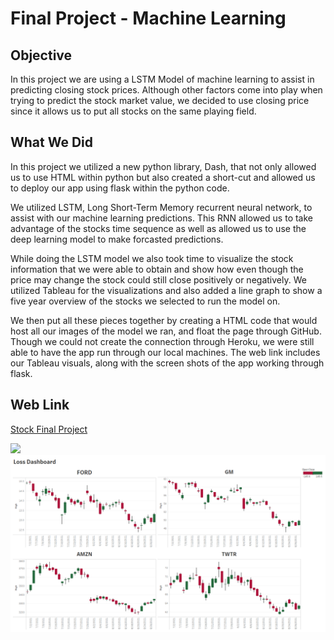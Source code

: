 # Final Project - Machine Learning

## Objective

In this project we are using a LSTM Model of machine learning to assist in predicting closing stock prices. Although other factors come into play when trying to predict the stock market value, we decided to use closing price since it allows us to put all stocks on the same playing field.

## What We Did

In this project we utilized a new python library, Dash, that not only allowed us to use HTML within python but also created a short-cut and allowed us to deploy our app using flask within the python code.

We utilized LSTM, Long Short-Term Memory recurrent neural network, to assist with our machine learning predictions. This RNN allowed us to take advantage of the stocks time sequence as well as allowed us to use the deep learning model to make forcasted predictions.

While doing the LSTM model we also took time to visualize the stock information that we were able to obtain and show how even though the price may change the stock could still close positively or negatively. We utilized Tableau for the visualizations and also added a line graph to show a five year overview of the stocks we selected to run the model on.

We then put all these pieces together by creating a HTML code that would host all our images of the model we ran, and float the page through GitHub. Though we could not create the connection through Heroku, we were still able to have the app run through our local machines. The web link includes our Tableau visuals, along with the screen shots of the app working through flask.

## Web Link

[Stock Final Project](https://shades9a.github.io/final-project/)

<img src="./Gain DashBoard.PNG">
<img src="./Loss DashBoard.PNG">
